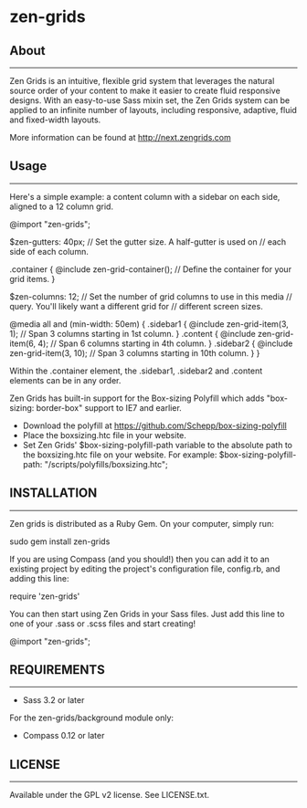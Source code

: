 # zen-grids

## About

----------

Zen Grids is an intuitive, flexible grid system that leverages the natural
source order of your content to make it easier to create fluid responsive
designs. With an easy-to-use Sass mixin set, the Zen Grids system can be applied
to an infinite number of layouts, including responsive, adaptive, fluid and
fixed-width layouts.

More information can be found at http://next.zengrids.com


## Usage

----------

Here's a simple example: a content column with a sidebar on each side, aligned
to a 12 column grid.

  @import "zen-grids";

  $zen-gutters: 40px;  // Set the gutter size. A half-gutter is used on
                       // each side of each column.

  .container {
    @include zen-grid-container();  // Define the container for your grid items.
  }

  $zen-columns: 12;  // Set the number of grid columns to use in this media
                     // query. You'll likely want a different grid for
                     // different screen sizes.

  @media all and (min-width: 50em) {
    .sidebar1 {
      @include zen-grid-item(3, 1);   // Span 3 columns starting in 1st column.
    }
    .content {
      @include zen-grid-item(6, 4);   // Span 6 columns starting in 4th column.
    }
    .sidebar2 {
      @include zen-grid-item(3, 10);  // Span 3 columns starting in 10th column.
    }
  }

Within the .container element, the .sidebar1, .sidebar2 and .content elements
can be in any order.

Zen Grids has built-in support for the Box-sizing Polyfill which adds
"box-sizing: border-box" support to IE7 and earlier.

- Download the polyfill at https://github.com/Schepp/box-sizing-polyfill
- Place the boxsizing.htc file in your website.
- Set Zen Grids' $box-sizing-polyfill-path variable to the absolute path to the
  boxsizing.htc file on your website. For example:
    $box-sizing-polyfill-path: "/scripts/polyfills/boxsizing.htc";


## INSTALLATION

----------

Zen grids is distributed as a Ruby Gem. On your computer, simply run:

  sudo gem install zen-grids

If you are using Compass (and you should!) then you can add it to an existing
project by editing the project's configuration file, config.rb, and adding this
line:

  require 'zen-grids'

You can then start using Zen Grids in your Sass files. Just add this line to one
of your .sass or .scss files and start creating!

  @import "zen-grids";


## REQUIREMENTS

----------

- Sass 3.2 or later

For the zen-grids/background module only:
- Compass 0.12 or later


## LICENSE

----------

Available under the GPL v2 license. See LICENSE.txt.
